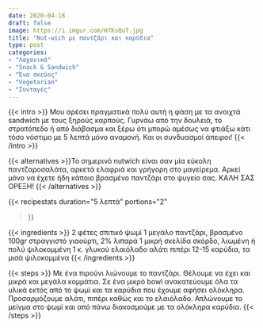 ```yaml
---
date: 2020-04-18
draft: false
image: https://i.imgur.com/H7KsQuT.jpg
title: "Nut-wich με παντζάρι και καρύδια"
type: post
categories:
- "Λαχανικά"
- "Snack & Sandwich"
- "Ένα σκεύος"
- "Vegetarian"
- "Συνταγές"
---
```


{{< intro >}}
Μου αρέσει πραγματικά πολύ αυτή η φάση με τα ανοιχτά sandwich με τους ξηρούς καρπούς. Γυρνάω από την δουλειά, το στρατόπεδο ή από διάβασμα και ξέρω ότι μπορώ αμέσως να φτιάξω κάτι τόσο νόστιμο με 5 λεπτά μόνο αναμονή. Και οι συνδυασμοί άπειροι!
{{< /intro >}}

{{< alternatives >}}Το σημερινό nutwich είναι σαν μία εύκολη παντζαροσαλάτα, αρκετά ελαφριά και γρήγορη στο μαγείρεμα. Αρκεί μόνο να έχετε ήδη κάποιο βρασμένο παντζάρι στο ψυγείο σας. ΚΑΛΗ ΣΑΣ ΟΡΕΞΗ!
{{< /alternatives >}}

{{< recipestats 
    duration="5 λεπτά"
    portions="2"
>}}

{{< ingredients >}} 
2 φέτες σπιτικό ψωμί
1 μεγάλο παντζάρι, βρασμένο
100gr στραγγιστό γιαούρτι, 2% λιπαρά
1 μικρή σκελίδα σκόρδο, λιωμένη ή πολύ ψιλοκομμένη
1 κ. γλυκού ελαιόλαδο
αλάτι
πιπέρι
12-15 καρύδια, τα μισά ψιλοκομμένα
{{< /ingredients >}}

{{< steps >}}
Με ένα πιρούνι λιώνουμε το παντζάρι. Θέλουμε να έχει και μικρά και μεγάλα κομμάτια.
Σε ένα μικρό bowl ανακατεύουμε όλα τα υλικά εκτός από το ψωμί και τα καρύδια που έχουμε αφήσει ολόκληρα. Προσαρμόζουμε αλάτι, πιπέρι καθώς και το ελαιόλαδο.
Απλώνουμε το μείγμα στο ψωμί και από πάνω διακοσμούμε με τα ολόκληρα καρύδια.
{{< /steps >}}